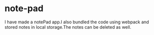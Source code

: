 # note-pad
I have made a notePad app.I also bundled the code using webpack and stored notes in local storage.The notes can be deleted as well.
